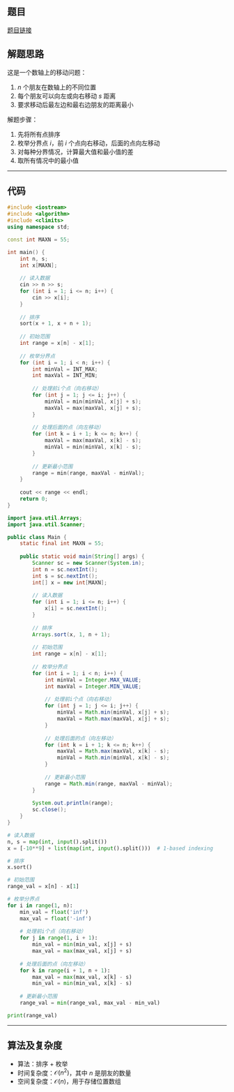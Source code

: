 ## 题目
[题目链接](https://www.nowcoder.com/practice/ff0e55dcb75b45b09164c56f87cdf737?tpId=182&tqId=167259&sourceUrl=/exam/oj&channenl=wgithub&fromPut=wgithub)

## 解题思路

这是一个数轴上的移动问题：
1. $n$ 个朋友在数轴上的不同位置
2. 每个朋友可以向左或向右移动 $s$ 距离
3. 要求移动后最左边和最右边朋友的距离最小

解题步骤：
1. 先将所有点排序
2. 枚举分界点 $i$，前 $i$ 个点向右移动，后面的点向左移动
3. 对每种分界情况，计算最大值和最小值的差
4. 取所有情况中的最小值

---

## 代码

```cpp
#include <iostream>
#include <algorithm>
#include <climits>
using namespace std;

const int MAXN = 55;

int main() {
    int n, s;
    int x[MAXN];
    
    // 读入数据
    cin >> n >> s;
    for (int i = 1; i <= n; i++) {
        cin >> x[i];
    }
    
    // 排序
    sort(x + 1, x + n + 1);
    
    // 初始范围
    int range = x[n] - x[1];
    
    // 枚举分界点
    for (int i = 1; i < n; i++) {
        int minVal = INT_MAX;
        int maxVal = INT_MIN;
        
        // 处理前i个点（向右移动）
        for (int j = 1; j <= i; j++) {
            minVal = min(minVal, x[j] + s);
            maxVal = max(maxVal, x[j] + s);
        }
        
        // 处理后面的点（向左移动）
        for (int k = i + 1; k <= n; k++) {
            maxVal = max(maxVal, x[k] - s);
            minVal = min(minVal, x[k] - s);
        }
        
        // 更新最小范围
        range = min(range, maxVal - minVal);
    }
    
    cout << range << endl;
    return 0;
}
```

```java
import java.util.Arrays;
import java.util.Scanner;

public class Main {
    static final int MAXN = 55;
    
    public static void main(String[] args) {
        Scanner sc = new Scanner(System.in);
        int n = sc.nextInt();
        int s = sc.nextInt();
        int[] x = new int[MAXN];
        
        // 读入数据
        for (int i = 1; i <= n; i++) {
            x[i] = sc.nextInt();
        }
        
        // 排序
        Arrays.sort(x, 1, n + 1);
        
        // 初始范围
        int range = x[n] - x[1];
        
        // 枚举分界点
        for (int i = 1; i < n; i++) {
            int minVal = Integer.MAX_VALUE;
            int maxVal = Integer.MIN_VALUE;
            
            // 处理前i个点（向右移动）
            for (int j = 1; j <= i; j++) {
                minVal = Math.min(minVal, x[j] + s);
                maxVal = Math.max(maxVal, x[j] + s);
            }
            
            // 处理后面的点（向左移动）
            for (int k = i + 1; k <= n; k++) {
                maxVal = Math.max(maxVal, x[k] - s);
                minVal = Math.min(minVal, x[k] - s);
            }
            
            // 更新最小范围
            range = Math.min(range, maxVal - minVal);
        }
        
        System.out.println(range);
        sc.close();
    }
}
```

```python
# 读入数据
n, s = map(int, input().split())
x = [-10**9] + list(map(int, input().split()))  # 1-based indexing

# 排序
x.sort()

# 初始范围
range_val = x[n] - x[1]

# 枚举分界点
for i in range(1, n):
    min_val = float('inf')
    max_val = float('-inf')
    
    # 处理前i个点（向右移动）
    for j in range(1, i + 1):
        min_val = min(min_val, x[j] + s)
        max_val = max(max_val, x[j] + s)
    
    # 处理后面的点（向左移动）
    for k in range(i + 1, n + 1):
        max_val = max(max_val, x[k] - s)
        min_val = min(min_val, x[k] - s)
    
    # 更新最小范围
    range_val = min(range_val, max_val - min_val)

print(range_val)
```

---

## 算法及复杂度
- 算法：排序 + 枚举
- 时间复杂度：$\mathcal{O}(n^2)$，其中 $n$ 是朋友的数量
- 空间复杂度：$\mathcal{O}(n)$，用于存储位置数组